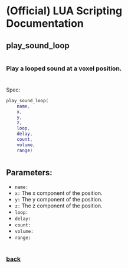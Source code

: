 
# (Official) LUA Scripting Documentation

## play_sound_loop
#
### Play a looped sound at a voxel position.
#
Spec:
```lua
play_sound_loop(
	name,
	x,
	y,
	z,
	loop,
	delay,
	count,
	volume,
	range)
```
#
## Parameters:
- `name:` 
- `x:` The x component of the position.
- `y:` The y component of the position.
- `z:` The z component of the position.
- `loop:` 
- `delay:` 
- `count:` 
- `volume:` 
- `range:` 
#  

### [back](../sound)
